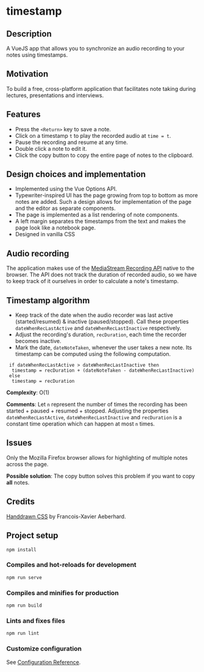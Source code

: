 # timestamp
## Description
A VueJS app that allows you to synchronize an audio recording to your notes using timestamps.

## Motivation
To build a free, cross-platform application that facilitates note taking during lectures, presentations and interviews.

## Features
- Press the `<Return>` key to save a note.
- Click on a timestamp `t` to play the recorded audio at `time = t`.
- Pause the recording and resume at any time.
- Double click a note to edit it.
- Click the copy button to copy the entire page of notes to the clipboard.
  
## Design choices and implementation
  - Implemented using the Vue Options API.
  - Typewriter-inspired UI has the page growing from top to bottom as more notes are added. Such a design allows for implementation of the page and the editor as separate components.
  - The page is implemented as a list rendering of note components.
  - A left margin separates the timestamps from the text and makes the page look like a notebook page.
  - Designed in vanilla CSS
## Audio recording
The application makes use of the [MediaStream Recording API](https://developer.mozilla.org/en-US/docs/Web/API/MediaStream_Recording_API) native to the browser. The API does not track the duration of recorded audio, so we have to keep track of it ourselves in order to calculate a note's timestamp.

## Timestamp algorithm
  - Keep track of the date when the audio recorder was last active (started/resumed) & inactive (paused/stopped). Call these properties `dateWhenRecLastActive` and `dateWhenRecLastInactive` respectively.
  - Adjust the recording's duration, `recDuration`, each time the recorder becomes inactive.
  - Mark the date, `dateNoteTaken`, whenever the user takes a new note. Its timestamp can be computed using the following computation.

  ```
   if dateWhenRecLastActive > dateWhenRecLastInactive then
    timestamp = recDuration + (dateNoteTaken - dateWhenRecLastInactive)
   else 
    timestamp = recDuration
   ```
  
 **Complexity**: O(1)
 
 **Comments**: Let `n` represent the number of times the recording has been started + paused + resumed + stopped.
  Adjusting the properties `dateWhenRecLastActive`, `dateWhenRecLastInactive` and `recDuration` is a constant time operation which can happen at most `n` times.
   
  
## Issues
  Only the Mozilla Firefox browser allows for highlighting of multiple notes across the page.
  
  **Possible solution**: The copy button solves this problem if you want to copy **all** notes.
  
## Credits
[Handdrawn CSS](https://fxaeberhard.github.io/handdrawn.css/) by Francois-Xavier Aeberhard.
 
## Project setup
```
npm install
```

### Compiles and hot-reloads for development
```
npm run serve
```

### Compiles and minifies for production
```
npm run build
```

### Lints and fixes files
```
npm run lint
```

### Customize configuration
See [Configuration Reference](https://cli.vuejs.org/config/).


